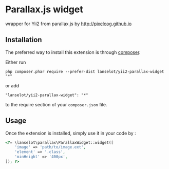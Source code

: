 Parallax.js widget
==================
wrapper for Yii2 from parallax.js by http://pixelcog.github.io

Installation
------------

The preferred way to install this extension is through [composer](http://getcomposer.org/download/).

Either run

```
php composer.phar require --prefer-dist lanselot/yii2-parallax-widget "*"
```

or add

```
"lanselot/yii2-parallax-widget": "*"
```

to the require section of your `composer.json` file.


Usage
-----

Once the extension is installed, simply use it in your code by  :

```php
<?= \lanselot\parallax\ParallaxWidget::widget([
    'image' => 'path/to/image.ext',
    'element' => '.class',
    'minHeight' => '400px',
]); ?>